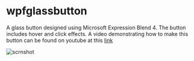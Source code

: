 wpfglassbutton
==============

A glass button designed using Microsoft Expression Blend 4. The button includes hover and click effects. A video demonstrating how to make this button can be found on youtube at this [link](http://www.youtube.com/watch?v=_hmJmux6Awc)

![scrnshot](https://lh5.googleusercontent.com/-EvZRbKb0gdc/UDe2W9LuxpI/AAAAAAAAAiI/m6Nyz5emb3Q/s395/glassbuttondemo.png)
